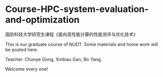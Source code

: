 # Course-HPC-system-evaluation-and-optimization

国防科技大学研究生课程《面向高性能计算的性能测评与优化技术》

This is our graduate course of NUDT. Some materials and home work will be posted here.

Teacher: Chunye Gong, Xinbiao Gan, Bo Yang.

Welcome every one!

